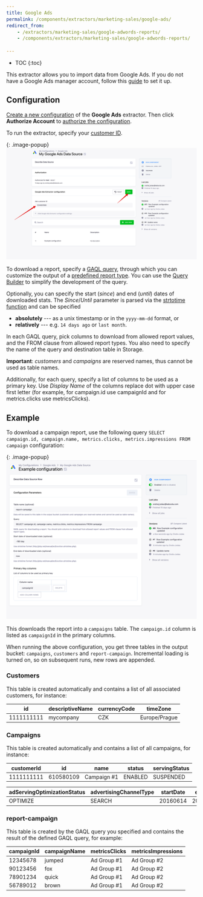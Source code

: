 ```yaml
---
title: Google Ads
permalink: /components/extractors/marketing-sales/google-ads/
redirect_from:
    - /extractors/marketing-sales/google-adwords-reports/
    - /components/extractors/marketing-sales/google-adwords-reports/

---
```


* TOC
{:toc}

This extractor allows you to import data from Google Ads.
If you do not have a Google Ads manager account, follow this [guide](https://support.google.com/google-ads/answer/7459399?hl=en) to set it up.

## Configuration
[Create a new configuration](/components/#creating-component-configuration) of the **Google Ads** extractor.
Then click **Authorize Account** to [authorize the configuration](/components/#authorization). 

To run the extractor, specify your [customer ID](https://support.google.com/google-ads/answer/1704344?hl=en).

{: .image-popup}
![Screenshot - Customer configuration](/components/extractors/marketing-sales/google-ads/google-ads-1.png)

To download a report, specify a [GAQL query](https://developers.google.com/google-ads/api/docs/query/overview),
through which you can customize the output of a [predefined report type](https://developers.google.com/google-ads/api/docs/reporting/overview). 
You can use the [Query Builder](https://developers.google.com/google-ads/api/fields/v11/overview_query_builder) to simplify the development of the query.

Optionally, you can specify the start (*since*) and end (*until*) dates of downloaded stats. 
The *Since*/*Until* parameter is parsed via the [strtotime function](https://www.php.net/manual/en/function.strtotime.php) and 
can be specified

- **absolutely** --- as a unix timestamp or in the `yyyy-mm-dd` format, or
- **relatively** --- e.g. `14 days ago` or `last month`.

In each GAQL query, pick columns to download from allowed report values, and the FROM clause from allowed report types.
You also need to specify the name of the query and destination table in Storage. 

**Important**: *customers* and *campaigns* are reserved names, thus cannot be used as table names.

Additionally, for each query, specify a list of columns to be used as a primary key. 
Use *Display Name* of the columns replace dot with upper case first letter
(for example, for campaign.id use campaignId and for metrics.clicks use metricsClicks).

## Example
To download a campaign report, use the following query `SELECT campaign.id, campaign.name, metrics.clicks, metrics.impressions FROM campaign` configuration:

{: .image-popup}
![Screenshot - Query configuration](/components/extractors/marketing-sales/google-ads/example-config.png)

This downloads the report into a `campaigns` table. The `campaign.id` column is listed as `campaignId` in the primary columns.

When running the above configuration, you get three tables in the output bucket:
`campaigns`, `customers` and `report-campaign`. Incremental loading is turned on, so on subsequent runs, new rows are appended.

### Customers 
This table is created automatically and contains a list of all associated customers, for instance:

| id         | descriptiveName | currencyCode | timeZone      |
|------------|-----------------|--------------|---------------|
| 1111111111 | mycompany       | CZK          | Europe/Prague |

### Campaigns
This table is created automatically and contains a list of all campaigns, for instance:

| customerId | id        | name        | status  | servingStatus |
|------------|-----------|-------------|---------|---------------|
| 1111111111 | 610580109 | Campaign #1 | ENABLED | SUSPENDED     |

| adServingOptimizationStatus | advertisingChannelType | startDate | endDate  |
|-----------------------------|------------------------|-----------|----------|
| OPTIMIZE                    | SEARCH                 | 20160614  | 20371230 |

### report-campaign
This table is created by the GAQL query you specified and contains the result of the defined GAQL query, for example:

| campaignId | campaignName | metricsClicks | metricsImpressions |
|------------|--------------|---------------|--------------------|
| 12345678   | jumped       | Ad Group #1   | Ad Group #2        |
| 90123456   | fox          | Ad Group #1   | Ad Group #2        |
| 78901234   | quick        | Ad Group #1   | Ad Group #2        |
| 56789012   | brown        | Ad Group #1   | Ad Group #2        |
